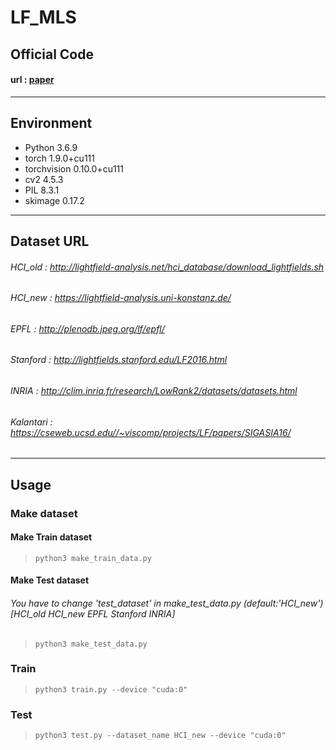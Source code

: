 # LF_MLS

## Official Code
#### url : [paper](https://ieeexplore.ieee.org/abstract/document/9786821)
----------------
## Environment
- Python 3.6.9
- torch 1.9.0+cu111
- torchvision 0.10.0+cu111
- cv2 4.5.3
- PIL 8.3.1
- skimage 0.17.2
----------------
## Dataset URL
###### HCI_old : http://lightfield-analysis.net/hci_database/download_lightfields.sh
###### HCI_new : https://lightfield-analysis.uni-konstanz.de/
###### EPFL : http://plenodb.jpeg.org/lf/epfl/
###### Stanford : http://lightfields.stanford.edu/LF2016.html
###### INRIA : http://clim.inria.fr/research/LowRank2/datasets/datasets.html
###### Kalantari : https://cseweb.ucsd.edu//~viscomp/projects/LF/papers/SIGASIA16/

----------------
## Usage

### Make dataset
#### Make Train dataset
> ```
> python3 make_train_data.py 
> ```

#### Make Test dataset
###### You have to change 'test_dataset' in make_test_data.py (default:'HCI_new') [HCI_old HCI_new EPFL Stanford INRIA]
> ```
> python3 make_test_data.py 
> ```

### Train
> ```
> python3 train.py --device "cuda:0"
> ```

### Test
> ```
> python3 test.py --dataset_name HCI_new --device "cuda:0"
> ```


